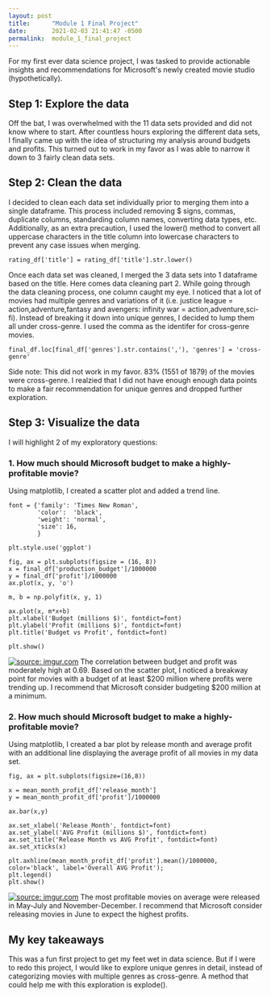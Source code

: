 ```yaml
---
layout: post
title:      "Module 1 Final Project"
date:       2021-02-03 21:41:47 -0500
permalink:  module_1_final_project
---
```


For my first ever data science project, I was tasked to provide actionable insights and recommendations for Microsoft's newly created movie studio (hypothetically).

## Step 1: Explore the data
Off the bat, I was overwhelmed with the 11 data sets provided and did not know where to start. After countless hours exploring the different data sets, I finally came up with the idea of structuring my analysis around budgets and profits. This turned out to work in my favor as I was able to narrow it down to 3 fairly clean data sets. 

## Step 2: Clean the data
I decided to clean each data set individually prior to merging them into a single dataframe. This process included removing $ signs, commas, duplicate columns, standarding column names, converting data types, etc. Additionally, as an extra precaution, I used the lower() method to convert all uppercase characters in the title column into lowercase characters to prevent any case issues when merging.
```
rating_df['title'] = rating_df['title'].str.lower()
```
Once each data set was cleaned, I merged the 3 data sets into 1 dataframe based on the title. Here comes data cleaning part 2. While going through the data cleaning process, one column caught my eye. I noticed that a lot of movies had multiple genres and variations of it (i.e. justice league	= action,adventure,fantasy and avengers: infinity war = action,adventure,sci-fi). Instead of breaking it down into unique genres, I decided to lump them all under cross-genre. I used the comma as the identifer for cross-genre movies. 
```
final_df.loc[final_df['genres'].str.contains(','), 'genres'] = 'cross-genre'
```
Side note: This did not work in my favor. 83% (1551 of 1879) of the movies were cross-genre. I realzied that I did not have enough enough data points to make a fair recommendation for unique genres and dropped further exploration.

## Step 3: Visualize the data
I will highlight 2 of my exploratory questions:

### 1. How much should Microsoft budget to make a highly-profitable movie?
Using matplotlib, I created a scatter plot and added a trend line.

```
font = {'family': 'Times New Roman',
        'color':  'black',
        'weight': 'normal',
        'size': 16,
        }

plt.style.use('ggplot')

fig, ax = plt.subplots(figsize = (16, 8))
x = final_df['production_budget']/1000000
y = final_df['profit']/1000000
ax.plot(x, y, 'o')

m, b = np.polyfit(x, y, 1)

ax.plot(x, m*x+b)
plt.xlabel('Budget (millions $)', fontdict=font)
plt.ylabel('Profit (millions $)', fontdict=font)
plt.title('Budget vs Profit', fontdict=font)

plt.show()
```
<a href="https://imgur.com/Qp8mcEX"><img src="https://i.imgur.com/Qp8mcEX.png" title="source: imgur.com" /></a>
The correlation between budget and profit was moderately high at 0.69. Based on the scatter plot, I noticed a breakway point for movies with a budget of at least $200 million where profits were trending up. I recommend that Microsoft consider budgeting $200 million at a minimum. 

### 2. How much should Microsoft budget to make a highly-profitable movie?
Using matplotlib, I created a bar plot by release month and average profit with an additional line displaying the average profit of all movies in my data set. 
```
fig, ax = plt.subplots(figsize=(16,8))

x = mean_month_profit_df['release_month']
y = mean_month_profit_df['profit']/1000000

ax.bar(x,y)

ax.set_xlabel('Release Month', fontdict=font)
ax.set_ylabel('AVG Profit (millions $)', fontdict=font)
ax.set_title('Release Month vs AVG Profit', fontdict=font)
ax.set_xticks(x)

plt.axhline(mean_month_profit_df['profit'].mean()/1000000, color='black', label='Overall AVG Profit');
plt.legend()
plt.show()
```
<a href="https://imgur.com/2wfDN1p"><img src="https://i.imgur.com/2wfDN1p.png?1" title="source: imgur.com" /></a>
The most profitable movies on average were released in May-July and November-December. I recommend that Microsoft consider releasing movies in June to expect the highest profits. 

## My key takeaways
This was a fun first project to get my feet wet in data science. But if I were to redo this project, I would like to explore unique genres in detail, instead of categorizing movies with multiple genres as cross-genre. A method that could help me with this exploration is explode().

